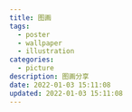 ```yaml
---
title: 图画
tags:
  - poster
  - wallpaper
  - illustration
categories:
  - picture
description: 图画分享
date: 2022-01-03 15:11:08
updated: 2022-01-03 15:11:08
---
```

